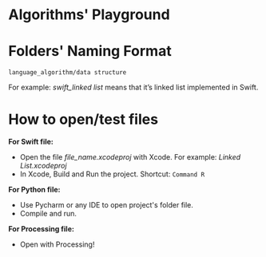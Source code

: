 # Algorithms' Playground

# Folders' Naming Format

```
language_algorithm/data structure
```

For example: *swift_linked list* means that it’s linked list implemented in Swift.

# How to open/test files

**For Swift file:**
- Open the file *file_name.xcodeproj* with Xcode. For example: *Linked List.xcodeproj*
- In Xcode, Build and Run the project. Shortcut: `Command R`
 
**For Python file:**
- Use Pycharm or any IDE to open project's folder file. 
- Compile and run.

**For Processing file:**
- Open with Processing!

